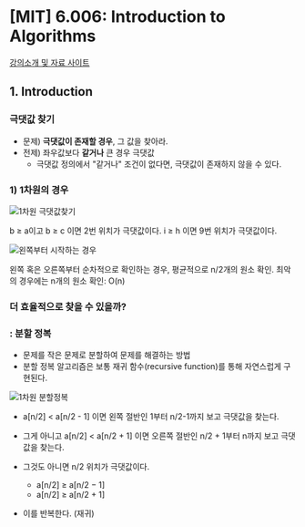 # [MIT] 6.006: Introduction to Algorithms
[강의소개 및 자료 사이트](https://courses.csail.mit.edu/6.006/fall11/notes.shtml)
## 1. Introduction
### 극댓값 찾기
* 문제) **극댓값이 존재할 경우**, 그 값을 찾아라. 
* 전제) 좌우값보다 **같거나** 큰 경우 극댓값
    *  극댓값 정의에서 "같거나" 조건이 없다면, 극댓값이 존재하지 않을 수 있다.

### 1) 1차원의 경우


![1차원 극댓값찾기](https://user-images.githubusercontent.com/58822617/158577595-7f54fda6-c2c0-470b-8522-92ef9bcc8ce1.PNG)


b ≥ a이고 b ≥ c 이면 2번 위치가 극댓값이다. i ≥ h 이면 9번 위치가 극댓값이다.

![왼쪽부터 시작하는 경우](https://user-images.githubusercontent.com/58822617/158579823-d8de6e80-5812-4d2d-84d0-d59901b06c3f.PNG)

왼쪽 혹은 오른쪽부터 순차적으로 확인하는 경우, 평균적으로 n/2개의 원소 확인. 최악의 경우에는 n개의 원소 확인: O(n)

### 더 효율적으로 찾을 수 있을까?
### : 분할 정복 
* 문제를 작은 문제로 분할하여 문제를 해결하는 방법
* 분할 정복 알고리즘은 보통 재귀 함수(recursive function)를 통해 자연스럽게 구현된다.


![1차원 분할정복](https://user-images.githubusercontent.com/58822617/158581367-dd8911ce-f026-4fd6-bf09-a5fb5b4c43a0.PNG)

* a[n/2] < a[n/2 - 1] 이면 왼쪽 절반인 1부터 n/2-1까지 보고 극댓값을 찾는다.
* 그게 아니고 a[n/2] < a[n/2 + 1] 이면 오른쪽 절반인 n/2 + 1부터 n까지 보고 극댓값을
찾는다.
* 그것도 아니면 n/2 위치가 극댓값이다.
    * a[n/2] ≥ a[n/2 − 1]
    * a[n/2] ≥ a[n/2 + 1]

* 이를 반복한다. (재귀)